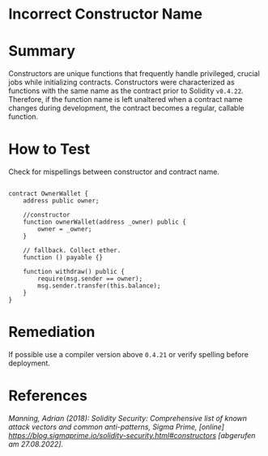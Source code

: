 # Incorrect Constructor Name

# Summary

Constructors are unique functions that frequently handle privileged, crucial jobs while initializing contracts. Constructors were characterized as functions with the same name as the contract prior to Solidity `v0.4.22`. Therefore, if the function name is left unaltered when a contract name changes during development, the contract becomes a regular, callable function.

# How to Test

Check for mispellings between constructor and contract name.

```sol

contract OwnerWallet {
    address public owner;

    //constructor
    function ownerWallet(address _owner) public {
        owner = _owner;
    }

    // fallback. Collect ether.
    function () payable {}

    function withdraw() public {
        require(msg.sender == owner);
        msg.sender.transfer(this.balance);
    }
}

```

# Remediation

If possible use a compiler version above `0.4.21` or verify spelling before deployment.

# References

*Manning, Adrian (2018): Solidity Security: Comprehensive list of known attack vectors and common anti-patterns, Sigma Prime, [online] https://blog.sigmaprime.io/solidity-security.html#constructors [abgerufen am 27.08.2022].*